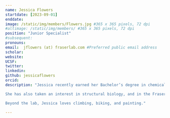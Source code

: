 ```yaml
---
name: Jessica Flowers
startdate: [2023-09-01]
enddate: 
image: /static/img/members/Flowers.jpg #365 x 365 pixels, 72 dpi
#altimage: /static/img/members/ #365 x 365 pixels, 72 dpi
position: "Junior Specialist"
#subsequent: 
pronouns: 
email:  jflowers (at) fraserlab.com #Preferred public email address
scholar:
website:
UCSF:
twitter: 
linkedin: 
github: jessicaflowers
orcid:
description: "Jessica recently earned her Bachelor’s degree in chemical physics from UC Davis, where her research focused on building new theoretical models to describe intrinsically disordered proteins. 

She has also taken an interest in structural biology, and in the Fraser lab, she's working on developing qFit. 

Beyond the lab, Jessica loves climbing, biking, and painting."

---
```

